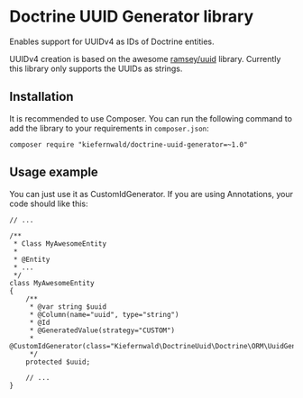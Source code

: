 # Doctrine UUID Generator library
Enables support for UUIDv4 as IDs of Doctrine entities.

UUIDv4 creation is based on the awesome [ramsey/uuid](https://github.com/ramsey/uuid) library. Currently this library only supports the UUIDs as strings.

## Installation

It is recommended to use Composer. You can run the following command to add the library to your requirements in `composer.json`:

    composer require "kiefernwald/doctrine-uuid-generator=~1.0"

## Usage example

You can just use it as CustomIdGenerator. If you are using Annotations, your code should like this:

    // ...

    /**
     * Class MyAwesomeEntity
     *
     * @Entity
     * ...
     */
    class MyAwesomeEntity
    {
        /**
         * @var string $uuid
         * @Column(name="uuid", type="string")
         * @Id
         * @GeneratedValue(strategy="CUSTOM")
         * @CustomIdGenerator(class="Kiefernwald\DoctrineUuid\Doctrine\ORM\UuidGenerator")
         */
        protected $uuid;

        // ...
    }
